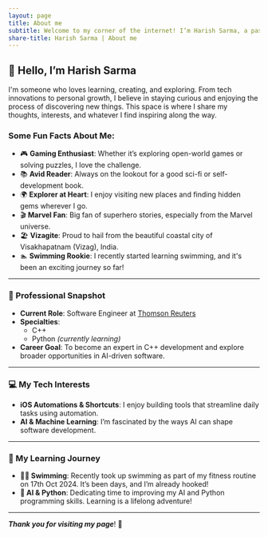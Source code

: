 ```yaml
---
layout: page
title: About me
subtitle: Welcome to my corner of the internet! I’m Harish Sarma, a passionate software engineer based in India.
share-title: Harish Sarma | About me
---
```

<!-- <img style="display: block; margin: 0 auto;" alt="coding" width="498" src="assets/img/programmer.gif"> -->

## 👋 Hello, I’m Harish Sarma

I'm someone who loves learning, creating, and exploring. From tech innovations to personal growth, I believe in staying curious and enjoying the process of discovering new things. This space is where I share my thoughts, interests, and whatever I find inspiring along the way.

### Some Fun Facts About Me:
- 🎮 **Gaming Enthusiast**: Whether it’s exploring open-world games or solving puzzles, I love the challenge.
- 📚 **Avid Reader**: Always on the lookout for a good sci-fi or self-development book.
- 🌍 **Explorer at Heart**: I enjoy visiting new places and finding hidden gems wherever I go.
- 🎬 **Marvel Fan**: Big fan of superhero stories, especially from the Marvel universe.
- 🏖️ **Vizagite**: Proud to hail from the beautiful coastal city of Visakhapatnam (Vizag), India.
- 🏊 **Swimming Rookie**: I recently started learning swimming, and it's been an exciting journey so far!

---

### 💼 Professional Snapshot

- **Current Role**: Software Engineer at [Thomson Reuters](https://www.thomsonreuters.com/en.html)
- **Specialties**: 
  - C++
  - Python _(currently learning)_
- **Career Goal**: To become an expert in C++ development and explore broader opportunities in AI-driven software.

---

### 💻 My Tech Interests

- **iOS Automations & Shortcuts**: I enjoy building tools that streamline daily tasks using automation.
- **AI & Machine Learning**: I’m fascinated by the ways AI can shape software development.

---

### 🎯 My Learning Journey
- **🏊‍♂️ Swimming**: Recently took up swimming as part of my fitness routine on 17th Oct 2024. It’s been <span id="swimming-days"></span> days, and I’m already hooked!
- **🤖 AI & Python**: Dedicating time to improving my AI and Python programming skills. Learning is a lifelong adventure!

<script>
  function calculateDaysSince(dateString, elementId) {
    const startDate = new Date(dateString);
    const today = new Date();
    const timeDiff = today - startDate;
    const daysDiff = Math.floor(timeDiff / (1000 * 60 * 60 * 24));
    document.getElementById(elementId).textContent = daysDiff;
  }

  // Calculate days since the given start dates
  calculateDaysSince("2024-10-17", "swimming-days");
</script>

---

**_Thank you for visiting my page_**! 🙏
